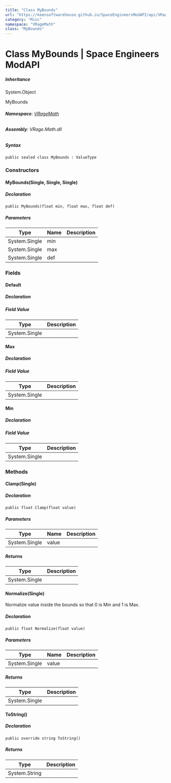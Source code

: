 ```yaml
---
title: "Class MyBounds"
url: "https://keensoftwarehouse.github.io/SpaceEngineersModAPI/api/VRageMath.MyBounds.html"
category: "Misc"
namespace: "VRageMath"
class: "MyBounds"
---
```


# Class MyBounds | Space Engineers ModAPI

##### Inheritance

System.Object

MyBounds

###### **Namespace**: [VRageMath](https://keensoftwarehouse.github.io/SpaceEngineersModAPI/api/VRageMath.html)

###### **Assembly**: VRage.Math.dll

##### Syntax

```
public sealed class MyBounds : ValueType
```

### Constructors

#### MyBounds(Single, Single, Single)

##### Declaration

```
public MyBounds(float min, float max, float def)
```

##### Parameters

| Type | Name | Description |
| --- | --- | --- |
| System.Single | min |     |
| System.Single | max |     |
| System.Single | def |     |

### Fields

#### Default

##### Declaration

##### Field Value

| Type | Description |
| --- | --- |
| System.Single |     |

#### Max

##### Declaration

##### Field Value

| Type | Description |
| --- | --- |
| System.Single |     |

#### Min

##### Declaration

##### Field Value

| Type | Description |
| --- | --- |
| System.Single |     |

### Methods

#### Clamp(Single)

##### Declaration

```
public float Clamp(float value)
```

##### Parameters

| Type | Name | Description |
| --- | --- | --- |
| System.Single | value |     |

##### Returns

| Type | Description |
| --- | --- |
| System.Single |     |

#### Normalize(Single)

Normalize value inside the bounds so that 0 is Min and 1 is Max.

##### Declaration

```
public float Normalize(float value)
```

##### Parameters

| Type | Name | Description |
| --- | --- | --- |
| System.Single | value |     |

##### Returns

| Type | Description |
| --- | --- |
| System.Single |     |

#### ToString()

##### Declaration

```
public override string ToString()
```

##### Returns

| Type | Description |
| --- | --- |
| System.String |     |